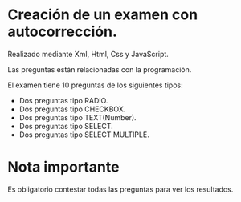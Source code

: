 # Creación de un examen con autocorrección.

Realizado mediante Xml, Html, Css y JavaScript.

Las preguntas están relacionadas con la programación.

El examen tiene 10 preguntas de los siguientes tipos:

- Dos preguntas tipo RADIO.
- Dos preguntas tipo CHECKBOX.
- Dos preguntas tipo TEXT(Number).
- Dos preguntas tipo SELECT.
- Dos preguntas tipo SELECT MULTIPLE.

# Nota importante 
Es obligatorio contestar todas las preguntas para ver los resultados.

